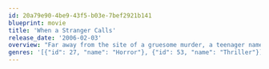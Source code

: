 ```yaml
---
id: 20a79e90-4be9-43f5-b03e-7bef2921b141
blueprint: movie
title: 'When a Stranger Calls'
release_date: '2006-02-03'
overview: "Far away from the site of a gruesome murder, a teenager named Jill Johnson arrives at a luxurious home for a baby-sitting job. With the children fast asleep, she settles in for what she expects to be an ordinary evening. Soon, the ringing of a phone and the frightening words of a sadistic caller turn Jill's routine experience into a night of terror."
genres: '[{"id": 27, "name": "Horror"}, {"id": 53, "name": "Thriller"}]'
---
```

